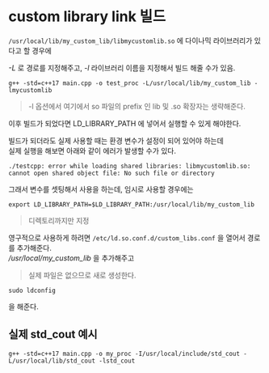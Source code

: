 # custom library link 빌드
`/usr/local/lib/my_custom_lib/libmycustomlib.so` 에 다이나믹 라이브러리가 있다고 할 경우에  

*-L* 로 경로를 지정해주고, *-l* 라이브러리 이름을 지정해서 빌드 해줄 수가 있음.  
 
```
g++ -std=c++17 main.cpp -o test_proc -L/usr/local/lib/my_custom_lib -lmycustomlib
```

> -l 옵션에서 여기에서 so 파일의 prefix 인 lib 및 .so 확장자는 생략해준다.  


이후 빌드가 되었다면 LD_LIBRARY_PATH 에 넣어서 실행할 수 있게 해야한다.

빌드가 되더라도 실제 사용할 때는 환경 변수가 설정이 되어 있어야 하는데  
실제 실행을 해보면 아래와 같이 에러가 발생할 수가 있다.  
```
./testcpp: error while loading shared libraries: libmycustomlib.so: cannot open shared object file: No such file or directory
```

그래서 변수를 셋팅해서 사용을 하는데, 임시로 사용할 경우에는  
```
export LD_LIBRARY_PATH=$LD_LIBRARY_PATH:/usr/local/lib/my_custom_lib
```
> 디렉토리까지만 지정

영구적으로 사용하게 하려면 `/etc/ld.so.conf.d/custom_libs.conf` 을 열어서 경로를 추가해준다.  
*/usr/local/my_custom_lib* 을 추가해주고  
> 실제 파일은 없으므로 새로 생성한다.  
```
sudo ldconfig
```
을 해준다.  



## 실제 std_cout 예시
```
g++ -std=c++17 main.cpp -o my_proc -I/usr/local/include/std_cout -L/usr/local/lib/std_cout -lstd_cout
```

